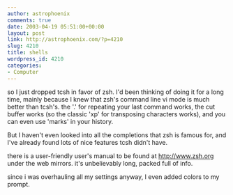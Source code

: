 ```yaml
---
author: astrophoenix
comments: true
date: 2003-04-19 05:51:00+00:00
layout: post
link: http://astrophoenix.com/?p=4210
slug: 4210
title: shells
wordpress_id: 4210
categories:
- Computer
---
```


so I just dropped tcsh in favor of zsh. I'd been thinking of doing it for a long time, mainly because I knew that zsh's command line vi mode is much better than tcsh's. the '.' for repeating your last command works, the cut buffer works (so the classic 'xp' for transposing characters works), and you can even use 'marks' in your history.  
  
But I haven't even looked into all the completions that zsh is famous for, and I've already found lots of nice features tcsh didn't have.  
  
there is a user-friendly user's manual to be found at http://www.zsh.org under the web mirrors. it's unbelievably long, packed full of info.  
  
since i was overhauling all my settings anyway, I even added colors to my prompt.
